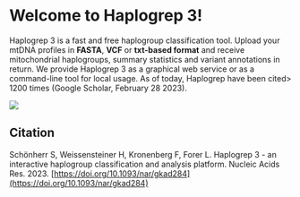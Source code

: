 # Welcome to Haplogrep 3!

Haplogrep 3 is a fast and free haplogroup classification tool. Upload your mtDNA profiles in **FASTA**, **VCF** or **txt-based format** and receive mitochondrial haplogroups, summary statistics and variant annotations in return. We provide Haplogrep 3 as a graphical web service or as a command-line tool for local usage. As of today, Haplogrep have been cited> 1200 times (Google Scholar, February 28 2023).

![](images/interface/welcome_screen.png)

## Citation
Schönherr S, Weissensteiner H, Kronenberg F, Forer L. Haplogrep 3 - an interactive haplogroup classification and analysis platform. Nucleic Acids Res. 2023. [https://doi.org/10.1093/nar/gkad284](https://doi.org/10.1093/nar/gkad284)
